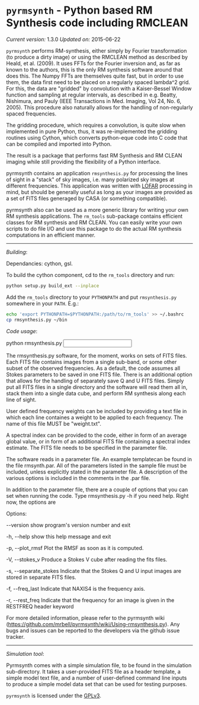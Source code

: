 `pyrmsynth` - Python based RM Synthesis code including RMCLEAN
==============================================================

*Current version:* 1.3.0
*Updated on:* 2015-06-22

`pyrmsynth` performs RM-synthesis, either simply by Fourier transformation 
(to produce a dirty image) or using the RMCLEAN method as described by 
Heald, et al. (2009).  It uses FFTs for the Fourier inversion and, as far as  
known to the authors, this is the only RM synthesis software around that does
this. The Numpy FFTs are themselves quite fast, but in order to use them, the
data first need to be placed on a regularly spaced lambda^2 grid. For this, 
the data are "gridded" by convolution with a Kaiser-Bessel Window function and
sampling at regular intervals, as described in e.g. Beatty, Nishimura, and
Pauly (IEEE Transactions in Med. Imaging, Vol 24, No. 6, 2005). This procedure
also naturally allows for the handling of non-regularly spaced frequencies.

The gridding procedure, which requires a convolution, is quite slow when 
implemented in pure Python, thus, it was re-implemented the gridding routines 
using Cython, which converts python-eque code into C code that can be compiled 
and imported into Python.

The result is a package that performs fast RM Synthesis and RM CLEAN imaging
while still providing the flexibility of a Python interface.

pyrmsynth contains an application `rmsynthesis.py` for processing the lines of 
sight in a "stack" of sky images, i.e. many polarized sky images at different 
frequencies. This application was written with [LOFAR](http://www.lofar.org) 
processing in mind, but should be generally useful as long as your images are
provided as a set of FITS files generaged by CASA (or something compatible).

pyrmsynth also can be used as a more generic library for writing your own 
RM synthesis applications. The `rm_tools` sub-package contains efficient 
classes for RM synthesis and RM CLEAN. You can easily write your own scripts 
to do file I/O and use this package to do the actual RM synthesis computations
in an efficient manner.

------------------------------------------------------------------------------

*Building*:

Dependancies: cython, gsl.

To build the cython component, cd to the `rm_tools` directory and run:
```bash
python setup.py build_ext --inplace
```
Add the `rm_tools` directory to your `PYTHONPATH` and put `rmsynthesis.py`
somewhere in your `PATH`.
E.g.:
```bash
echo 'export PYTHONPATH=$PYTHONPATH:/path/to/rm_tools' >> ~/.bashrc
cp rmsynthesis.py ~/bin
```


*Code usage*:

python rmsynthesis.py <input parameter file>

The rmsynthesis.py software, for the moment, works on sets of FITS files. Each
FITS file contains images from a single sub-band, or some other subset of the
observed frequencies. As a default, the code assumes all Stokes parameters
to be saved in one FITS file. There is an additional option that allows
for the handling of separately save Q and U FITS files. Simply put all FITS
files in a single directory and the software will read them all in, stack them
into a single data cube, and perform RM synthesis along each line of sight. 

User defined frequency weights can be included by providing a text file in which 
each line containes a weight to be applied to each frequency. The name of this 
file MUST be "weight.txt".

A spectral index can be provided to the code, either in form of an average
global value, or in form of an additional FITS file containing a spectral index
estimate. The FITS file needs to be specified in the parameter file.

The software reads in a parameter file. An example templatecan be found in the 
file rmsynth.par. All of the parameters listed in the sample file must be included,
unless explicitly stated in the parameter file.
A description of the various options is included in the comments in the .par file.

In addition to the parameter file, there are a couple of options that you can
set when running the code. Type rmsynthesis.py -h if you need help. Right now,
the options are

Options:

  --version        show program's version number and exit
  
  -h, --help       show this help message and exit
  
  -p, --plot_rmsf  Plot the RMSF as soon as it is computed.
  
  -V, --stokes_v   Produce a Stokes V cube after reading the fits files.
  
  -s, --separate_stokes
                   Indicate that the Stokes Q and U input images are stored in
                   separate FITS files.
                   
  -f, --freq_last  Indicate that NAXIS4 is the frequency axis.
  
  -r, --rest_freq  Indicate that the frequency for an image is given in the
                   RESTFREQ header keyword

For more detailed information, please refer to the pyrmsynth
wiki (https://github.com/mrbell/pyrmsynth/wiki/Using-rmsynthesis.py).
Any bugs and issues can be reported to the developers via the github issue
tracker.

------------------------------------------------------------------------------

*Simulation tool*:

Pyrmsynth comes with a simple simulation file, to be found in the simulation
sub-directory. It takes a user-provided FITS file as a header template, a
simple model text file, and a number of user-defined command line inputs to 
produce a simple model data set that can be used for testing purposes. 
                   
`pyrmsynth` is licensed under the [GPLv3](http://www.gnu.org/licenses/gpl.html).
